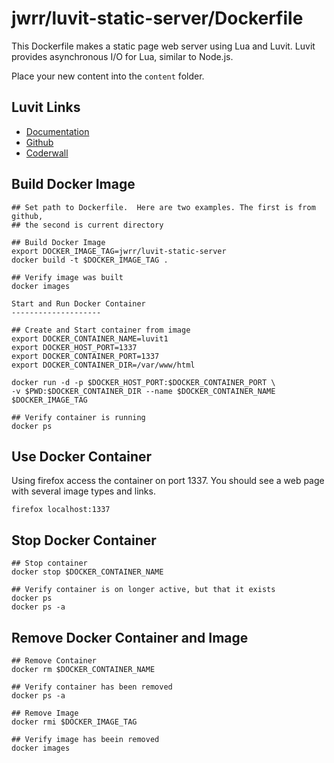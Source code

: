 jwrr/luvit-static-server/Dockerfile
===================================

This Dockerfile makes a static page web server using Lua and Luvit. 
Luvit provides asynchronous I/O for Lua, similar to Node.js.

Place your new content into the `content` folder.

Luvit Links
-----------

* [Documentation](https://luvit.io/)
* [Github](https://github.com/luvit/luvit)
* [Coderwall](https://coderwall.com/p/gkokaw/luvit-node-s-ziggy-stardust)


Build Docker Image
------------------

```
## Set path to Dockerfile.  Here are two examples. The first is from github, 
## the second is current directory

## Build Docker Image
export DOCKER_IMAGE_TAG=jwrr/luvit-static-server
docker build -t $DOCKER_IMAGE_TAG .

## Verify image was built
docker images

Start and Run Docker Container
--------------------

## Create and Start container from image
export DOCKER_CONTAINER_NAME=luvit1
export DOCKER_HOST_PORT=1337
export DOCKER_CONTAINER_PORT=1337
export DOCKER_CONTAINER_DIR=/var/www/html

docker run -d -p $DOCKER_HOST_PORT:$DOCKER_CONTAINER_PORT \
-v $PWD:$DOCKER_CONTAINER_DIR --name $DOCKER_CONTAINER_NAME $DOCKER_IMAGE_TAG

## Verify container is running
docker ps
```

Use Docker Container
--------------------

Using firefox access the container on port 1337. You should see a web page with
several image types and links.

```
firefox localhost:1337
```

Stop Docker Container
---------------------

```
## Stop container
docker stop $DOCKER_CONTAINER_NAME

## Verify container is on longer active, but that it exists
docker ps
docker ps -a
```

Remove Docker Container and Image
---------------------------------

```
## Remove Container
docker rm $DOCKER_CONTAINER_NAME

## Verify container has been removed
docker ps -a

## Remove Image
docker rmi $DOCKER_IMAGE_TAG

## Verify image has beein removed
docker images
```

